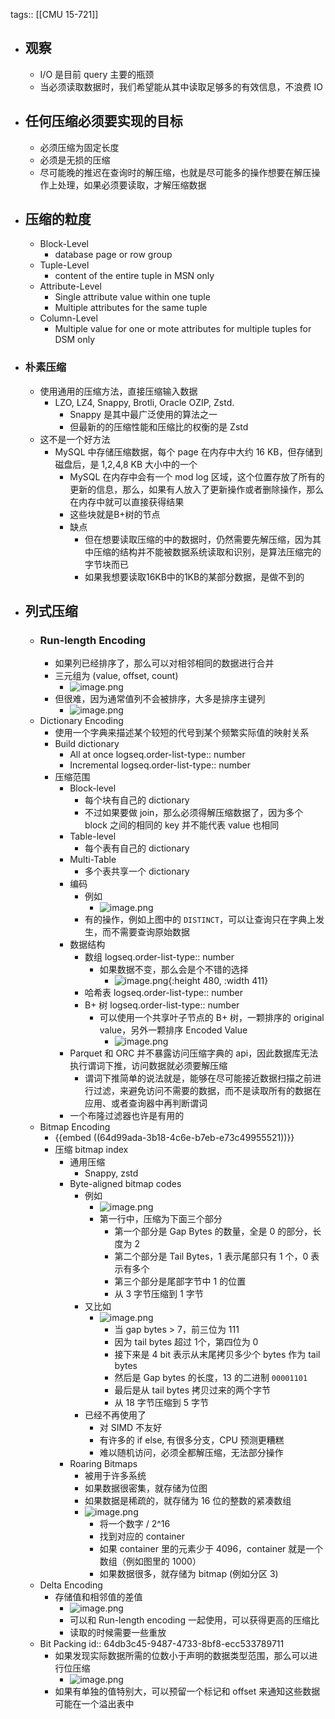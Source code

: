 tags:: [[CMU 15-721]]

- ## 观察
	- I/O 是目前 query 主要的瓶颈
	- 当必须读取数据时，我们希望能从其中读取足够多的有效信息，不浪费 IO
- ## 任何压缩必须要实现的目标
	- 必须压缩为固定长度
	- 必须是无损的压缩
	- 尽可能晚的推迟在查询时的解压缩，也就是尽可能多的操作想要在解压操作上处理，如果必须要读取，才解压缩数据
- ## 压缩的粒度
	- Block-Level
		- database page or row group
	- Tuple-Level
		- content of the entire tuple in MSN only
	- Attribute-Level
		- Single attribute value within one tuple
		- Multiple attributes for the same tuple
	- Column-Level
		- Multiple value for one or mote attributes for multiple tuples for DSM only
- ### 朴素压缩
	- 使用通用的压缩方法，直接压缩输入数据
		- LZO, LZ4, Snappy, Brotli, Oracle OZIP, Zstd.
			- Snappy 是其中最广泛使用的算法之一
			- 但最新的的压缩性能和压缩比的权衡的是 Zstd
	- 这不是一个好方法
		- MySQL 中存储压缩数据，每个 page 在内存中大约 16 KB，但存储到磁盘后，是 1,2,4,8 KB 大小中的一个
			- MySQL 在内存中会有一个 mod log 区域，这个位置存放了所有的更新的信息，那么，如果有人放入了更新操作或者删除操作，那么在内存中就可以直接获得结果
			- 这些块就是B+树的节点
			- 缺点
				- 但在想要读取压缩的中的数据时，仍然需要先解压缩，因为其中压缩的结构并不能被数据系统读取和识别，是算法压缩完的字节块而已
				- 如果我想要读取16KB中的1KB的某部分数据，是做不到的
- ## 列式压缩
	- ### Run-length Encoding
		- 如果列已经排序了，那么可以对相邻相同的数据进行合并
		- 三元组为 (value, offset, count)
			- ![image.png](../assets/image_1692090443097_0.png)
		- 但很难，因为通常值列不会被排序，大多是排序主键列
			- ![image.png](../assets/image_1692090383638_0.png)
	- Dictionary Encoding
		- 使用一个字典来描述某个较短的代号到某个频繁实际值的映射关系
		- Build dictionary
			- All at once
			  logseq.order-list-type:: number
			- Incremental
			  logseq.order-list-type:: number
		- 压缩范围
			- Block-level
				- 每个块有自己的 dictionary
				- 不过如果要做 join，那么必须得解压缩数据了，因为多个 block 之间的相同的 key 并不能代表 value 也相同
			- Table-level
				- 每个表有自己的 dictionary
			- Multi-Table
				- 多个表共享一个 dictionary
			- 编码
				- 例如
					- ![image.png](../assets/image_1692091558439_0.png)
				- 有的操作，例如上图中的 `DISTINCT`，可以让查询只在字典上发生，而不需要查询原始数据
			- 数据结构
				- 数组
				  logseq.order-list-type:: number
					- 如果数据不变，那么会是个不错的选择
						- ![image.png](../assets/image_1692092096791_0.png){:height 480, :width 411}
				- 哈希表
				  logseq.order-list-type:: number
				- B+ 树
				  logseq.order-list-type:: number
					- 可以使用一个共享叶子节点的 B+ 树，一颗排序的 original value，另外一颗排序 Encoded Value
						- ![image.png](../assets/image_1692092187804_0.png)
			- Parquet 和 ORC 并不暴露访问压缩字典的 api，因此数据库无法执行谓词下推，访问数据就必须要解压缩
				- 谓词下推简单的说法就是，能够在尽可能接近数据扫描之前进行过滤，来避免访问不需要的数据，而不是读取所有的数据在应用、或者查询器中再判断谓词
			- 一个布隆过滤器也许是有用的
	- Bitmap Encoding
		- {{embed ((64d99ada-3b18-4c6e-b7eb-e73c49955521))}}
		- 压缩 bitmap index
			- 通用压缩
				- Snappy, zstd
			- Byte-aligned bitmap codes
				- 例如
					- ![image.png](../assets/image_1692093341710_0.png)
					- 第一行中，压缩为下面三个部分
						- 第一个部分是 Gap Bytes 的数量，全是 0 的部分，长度为 2
						- 第二个部分是 Tail Bytes，1 表示尾部只有 1 个，0 表示有多个
						- 第三个部分是尾部字节中 1 的位置
						- 从 3 字节压缩到 1 字节
				- 又比如
					- ![image.png](../assets/image_1692093704917_0.png)
						- 当 gap bytes > 7，前三位为 111
						- 因为 tail bytes 超过 1个，第四位为 0
						- 接下来是 4 bit 表示从末尾拷贝多少个 bytes 作为 tail bytes
						- 然后是 Gap bytes 的长度，13 的二进制 `00001101`
						- 最后是从 tail bytes 拷贝过来的两个字节
						- 从 18 字节压缩到 5 字节
				- 已经不再使用了
					- 对 SIMD 不友好
					- 有许多的 if else, 有很多分支，CPU 预测更糟糕
					- 难以随机访问，必须全都解压缩，无法部分操作
			- Roaring Bitmaps
				- 被用于许多系统
				- 如果数据很密集，就存储为位图
				- 如果数据是稀疏的，就存储为 16 位的整数的紧凑数组
				- ![image.png](../assets/image_1692102067088_0.png)
					- 将一个数字 / 2^16
					- 找到对应的 container
					- 如果 container 里的元素少于 4096，container 就是一个数组（例如图里的 1000）
					- 如果数据很多，就存储为 bitmap (例如分区 3)
	- Delta Encoding
		- 存储值和相邻值的差值
			- ![image.png](../assets/image_1692101912742_0.png)
			- 可以和 Run-length encoding 一起使用，可以获得更高的压缩比
			- 读取的时候需要一些重放
	- Bit Packing
	  id:: 64db3c45-9487-4733-8bf8-ecc533789711
		- 如果发现实际数据所需的位数小于声明的数据类型范围，那么可以进行位压缩
			- ![image.png](../assets/image_1692102551954_0.png)
		- 如果有单独的值特别大，可以预留一个标记和 offset 来通知这些数据 可能在一个溢出表中
